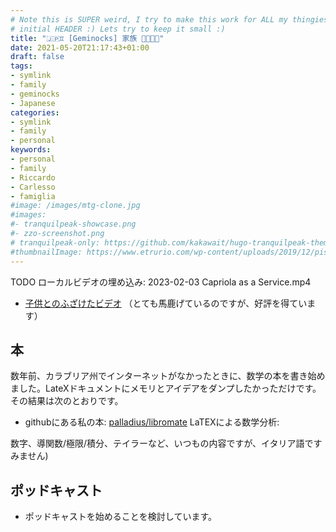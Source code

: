 ```yaml
---
# Note this is SUPER weird, I try to make this work for ALL my thingies so there might be some behavioural clatches in the
# initial HEADER :) Lets try to keep it small :)
title: "🇯🇵♊ [Geminocks] 家族 👨‍👩‍👧‍👦"
date: 2021-05-20T21:17:43+01:00
draft: false
tags:
- symlink
- family
- geminocks
- Japanese
categories:
- symlink
- family
- personal
keywords:
- personal
- family
- Riccardo
- Carlesso
- famiglia
#image: /images/mtg-clone.jpg
#images:
#- tranquilpeak-showcase.png
#- zzo-screenshot.png
# tranquilpeak-only: https://github.com/kakawait/hugo-tranquilpeak-theme/blob/master/docs/user.md#image
#thumbnailImage: https://www.etrurio.com/wp-content/uploads/2019/12/pistacchi-scaled.jpg
---
```


TODO ローカルビデオの埋め込み:  2023-02-03 Capriola as a Service.mp4

* [子供とのふざけたビデオ](https://www.youtube.com/playlist?list=PLLW_mrnzxmSpYyZ3zBOuRjNMpVOlSIlzi) （とても馬鹿げているのですが、好評を得ています）

## 本

数年前、カラブリア州でインターネットがなかったときに、数学の本を書き始めました。LateXドキュメントにメモリとアイデアをダンプしたかっただけです。その結果は次のとおりです。

* githubにある私の本: [palladius/libromate](https://github.com/palladius/libromate) LaTEXによる数学分析:

数字、導関数/極限/積分、テイラーなど、いつもの内容ですが、イタリア語ですみません)

## ポッドキャスト

* ポッドキャストを始めることを検討しています。
